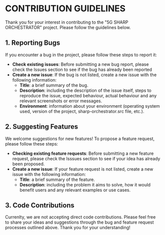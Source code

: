 # CONTRIBUTION GUIDELINES

Thank you for your interest in contributing to the "5G SHARP ORCHESTRATOR" project. Please follow the guidelines below. 

## 1. Reporting Bugs

If you encounter a bug in the project, please follow these steps to report it:
    
- **Check existing issues**: Before submitting a new bug report, please check the Issues section to see if the bug has already been reported
- **Create a new issue**: If the bug is not listed, create a new issue with the following information:
    - **Title**: a brief summary of the bug.
    - **Description**: including the description of the issue itself, steps to reproduce the issue, expected behaviour, actual behaviour and any relevant screenshots or error messages. 
    - **Environment**: information about your environment (operating system used, version of the project, sharp-orchestrator.src file, etc.).

## 2. Suggesting Features

We welcome suggestions for new features! To propose a feature request, please follow these steps:

- **Checking existing feature requests**: Before submitting a new feature request, please check the Isssues section to see if your idea has already been proposed. 
- **Create a new issue**: If your feature request is not listed, create a new issue with the following information:
    - **Title**: a brief summary of the feature. 
    - **Description**: including the problem it aims to solve, how it would benefit users and any relevant examples or use cases. 

## 3. Code Contributions

Currenlty, we are not accepting direct code contributions. Please feel free to share your ideas and suggestions through the bug and feature request processes outlined above. Thank you for your understanding!
